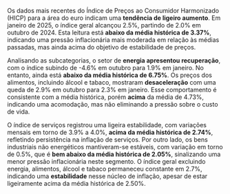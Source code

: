 Os dados mais recentes do Índice de Preços ao Consumidor Harmonizado (HICP) para a área do euro indicam uma **tendência de ligeiro aumento**. Em janeiro de 2025, o índice geral alcançou 2.5%, partindo de 2.0% em outubro de 2024. Esta leitura está **abaixo da média histórica de 3.37%**, indicando uma pressão inflacionária mais moderada em relação às médias passadas, mas ainda acima do objetivo de estabilidade de preços.

Analisando as subcategorias, o setor de **energia apresentou recuperação**, com o índice subindo de -4.6% em outubro para 1.9% em janeiro. No entanto, ainda está **abaixo da média histórica de 6.75%**. Os preços dos alimentos, incluindo álcool e tabaco, mostraram **desaceleração** com uma queda de 2.9% em outubro para 2.3% em janeiro. Esse comportamento é consistente com a média histórica, porém **acima** da média de 4.73%, indicando uma acomodação, mas não eliminando a pressão sobre o custo de vida.

O índice de serviços registrou uma ligeira estabilidade, com variações mensais em torno de 3.9% a 4.0%, **acima da média histórica de 2.74%**, refletindo persistência na inflação de serviços. Por outro lado, os bens industriais não energéticos mantiveram-se estáveis, com variação em torno de 0.5%, que é **bem abaixo da média histórica de 2.05%**, sinalizando uma menor pressão inflacionária neste segmento. O índice geral excluindo energia, alimentos, álcool e tabaco permaneceu constante em 2.7%, indicando uma **estabilidade** nesse núcleo de inflação, apesar de estar ligeiramente acima da média histórica de 2.50%.
